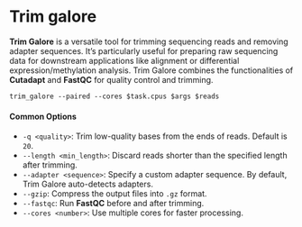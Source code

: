 # Trim galore

**Trim Galore** is a versatile tool for trimming sequencing reads and removing adapter sequences. It’s particularly useful for preparing raw sequencing data for downstream applications like alignment or differential expression/methylation analysis. Trim Galore combines the functionalities of **Cutadapt** and **FastQC** for quality control and trimming.

```
trim_galore --paired --cores $task.cpus $args $reads
```

#### **Common Options**

* `-q <quality>`: Trim low-quality bases from the ends of reads. Default is `20`.
* `--length <min_length>`: Discard reads shorter than the specified length after trimming.
* `--adapter <sequence>`: Specify a custom adapter sequence. By default, Trim Galore auto-detects adapters.
* `--gzip`: Compress the output files into `.gz` format.
* `--fastqc`: Run **FastQC** before and after trimming.
* `--cores <number>`: Use multiple cores for faster processing.

